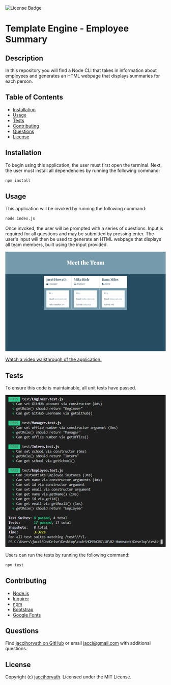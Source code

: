 ![License Badge](https://img.shields.io/github/license/jaccihorvath/employee-summary)
# Template Engine - Employee Summary

## Description
In this repository you will find a Node CLI that takes in information about employees and generates an HTML webpage that displays summaries for each person.

## Table of Contents
* [Installation](#installation)
* [Usage](#usage)
* [Tests](#tests)
* [Contributing](#contributing)
* [Questions](#questions)
* [License](#license)


## Installation
To begin using this application, the user must first open the terminal. Next, the user must install all dependencies by running the following command:

```bash
npm install
```


## Usage
This application will be invoked by running the following command:

```bash
node index.js
```

Once invoked, the user will be prompted with a series of questions. Input is required for all questions and may be submitted by pressing enter. The user's input will then be used to generate an HTML webpage that displays all team members, built using the input provided.

![employee-summary](assets/employee-summary.PNG)

[Watch a video walkthrough of the application.](https://drive.google.com/file/d/1BXsH09yvkxwJH13UqWF_2jkCOLhUm6vi/view)


## Tests
To ensure this code is maintainable, all unit tests have passed. 

![pass-test](assets/pass-test.PNG)


Users can run the tests by running the following command:

```bash
npm test
```


## Contributing
* [Node.js](https://nodejs.org/en/)
* [Inquirer](https://www.npmjs.com/package/inquirer)
* [npm](https://www.npmjs.com/)
* [Bootstrap](https://getbootstrap.com/)
* [Google Fonts](https://fonts.google.com/)


## Questions
Find [jaccihorvath on GitHub](https://github.com/jaccihorvath) or email [jacci@gmail.com](mailto:jacci@gmail.com) with additional questions.


## License
Copyright (c) [jaccihorvath](https://github.com/jaccihorvath).
Licensed under the MIT License.